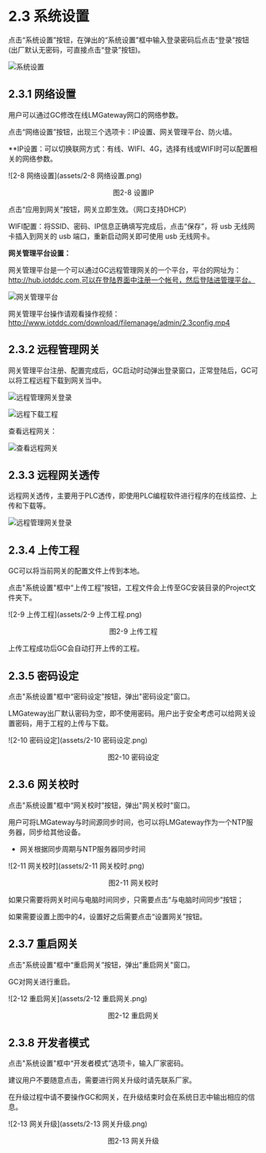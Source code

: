 # 2.3 系统设置

点击“系统设置”按钮，在弹出的“系统设置”框中输入登录密码后点击“登录”按钮(出厂默认无密码，可直接点击“登录”按钮)。

![系统设置](assets/系统设置.png)



## 2.3.1 网络设置

用户可以通过GC修改在线LMGateway网口的网络参数。 

点击“网络设置”按钮，出现三个选项卡：IP设置、网关管理平台、防火墙。

**IP设置：可以切换联网方式：有线、WIFI、4G，选择有线或WIFI时可以配置相关的网络参数。

![2-8 网络设置](assets/2-8 网络设置.png)

<center>图2-8 设置IP</center>

点击“应用到网关”按钮，网关立即生效。（网口支持DHCP）

WIFI配置：将SSID、密码、IP信息正确填写完成后，点击“保存”，将 usb 无线网卡插入到网关的 usb 端口，重新启动网关即可使用 usb 无线网卡。



**网关管理平台设置：**

网关管理平台是一个可以通过GC远程管理网关的一个平台，平台的网址为：http://hub.iotddc.com,可以在登陆界面中注册一个帐号，然后登陆进管理平台。

![网关管理平台](assets/网关管理平台.png)

网关管理平台操作请观看操作视频：http://www.iotddc.com/download/filemanage/admin/2.3config.mp4



## 2.3.2 远程管理网关

网关管理平台注册、配置完成后，GC启动时动弹出登录窗口，正常登陆后，GC可以将工程远程下载到网关当中。

![远程管理网关登录](assets/远程管理网关登录.png)

![远程下载工程](assets/远程下载工程.png)

查看远程网关：

![查看远程网关](assets/查看远程网关.png)

## 2.3.3 远程网关透传

远程网关透传，主要用于PLC透传，即使用PLC编程软件进行程序的在线监控、上传和下载等。

![远程管理网关登录](assets/远程网关透传.png)


## 2.3.4 上传工程

GC可以将当前网关的配置文件上传到本地。 

点击"系统设置"框中“上传工程”按钮，工程文件会上传至GC安装目录的Project文件夹下。

![2-9 上传工程](assets/2-9 上传工程.png)

<center>图2-9 上传工程</center>


上传工程成功后GC会自动打开上传的工程。



## 2.3.5 密码设定

点击"系统设置"框中“密码设定”按钮，弹出"密码设定"窗口。

LMGateway出厂默认密码为空，即不使用密码。用户出于安全考虑可以给网关设置密码，用于工程的上传与下载。

![2-10 密码设定](assets/2-10 密码设定.png)

<center>图2-10 密码设定</center>



## 2.3.6 网关校时

点击"系统设置"框中“网关校时”按钮，弹出"网关校时"窗口。

用户可将LMGateway与时间源同步时间，也可以将LMGateway作为一个NTP服务器，同步给其他设备。

- 网关根据同步周期与NTP服务器同步时间 

![2-11 网关校时](assets/2-11 网关校时.png)

<center>图2-11 网关校时</center>


如果只需要将网关时间与电脑时间同步，只需要点击“与电脑时间同步”按钮； 

如果需要设置上图中的4，设置好之后需要点击“设置网关”按钮。 



## 2.3.7 重启网关

点击"系统设置"框中“重启网关”按钮，弹出"重启网关"窗口。

GC对网关进行重启。

![2-12 重启网关](assets/2-12 重启网关.png)

<center>图2-12 重启网关</center>




## 2.3.8 开发者模式

点击"系统设置"框中“开发者模式”选项卡，输入厂家密码。

建议用户不要随意点击，需要进行网关升级时请先联系厂家。 

在升级过程中请不要操作GC和网关，在升级结束时会在系统日志中输出相应的信息。

![2-13 网关升级](assets/2-13 网关升级.png)

<center>图2-13 网关升级</center>





